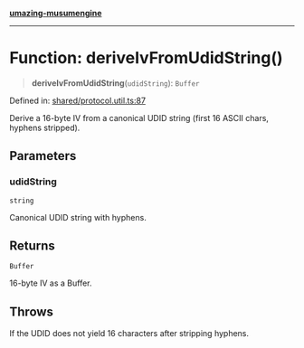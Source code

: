 [**umazing-musumengine**](../../README.md)

***

# Function: deriveIvFromUdidString()

> **deriveIvFromUdidString**(`udidString`): `Buffer`

Defined in: [shared/protocol.util.ts:87](https://github.com/davinidae/umazing-musumengine/blob/51f61211084dfe767110f78265e0aa27a13c00d0/src/shared/protocol.util.ts#L87)

Derive a 16-byte IV from a canonical UDID string (first 16 ASCII chars, hyphens stripped).

## Parameters

### udidString

`string`

Canonical UDID string with hyphens.

## Returns

`Buffer`

16-byte IV as a Buffer.

## Throws

If the UDID does not yield 16 characters after stripping hyphens.
